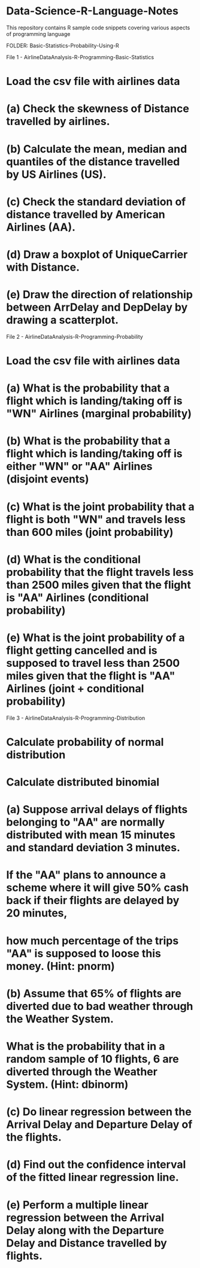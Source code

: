 # Data-Science-R-Language-Notes
This repository contains R sample code snippets covering various aspects of programming language

FOLDER: Basic-Statistics-Probability-Using-R

File 1 - AirlineDataAnalysis-R-Programming-Basic-Statistics

# Load the csv file with airlines data
# (a) Check the skewness of Distance travelled by airlines.
# (b) Calculate the mean, median and quantiles of the distance travelled by US Airlines (US).
# (c) Check the standard deviation of distance travelled by American Airlines (AA).
# (d) Draw a boxplot of UniqueCarrier with Distance.
# (e) Draw the direction of relationship between ArrDelay and DepDelay by drawing a scatterplot.


File 2 - AirlineDataAnalysis-R-Programming-Probability

# Load the csv file with airlines data
# (a)	What is the probability that a flight which is landing/taking off is "WN" Airlines (marginal probability)
# (b)	What is the probability that a flight which is landing/taking off is either "WN" or "AA" Airlines (disjoint events)
# (c)	What is the joint probability that a flight is both "WN" and travels less than 600 miles (joint probability)
# (d)	What is the conditional probability that the flight travels less than 2500 miles given that the flight is "AA" Airlines (conditional probability)
# (e)	What is the joint probability of a flight getting cancelled and is supposed to travel less than 2500 miles given that the flight is "AA" Airlines (joint + conditional probability)

File 3 - AirlineDataAnalysis-R-Programming-Distribution

# Calculate probability of normal distribution
# Calculate distributed binomial
# (a)	Suppose arrival delays of flights belonging to "AA" are normally distributed with mean 15 minutes and standard deviation 3 minutes. 
#     If the "AA" plans to announce a scheme where it will give 50% cash back if their flights are delayed by 20 minutes, 
#     how much percentage of the trips "AA" is supposed to loose this money. (Hint: pnorm)
# (b)	Assume that 65% of flights are diverted due to bad weather through the Weather System. 
#     What is the probability that in a random sample of 10 flights, 6 are diverted through the Weather System. (Hint: dbinorm)
# (c)	Do linear regression between the Arrival Delay and Departure Delay of the flights.
# (d)	Find out the confidence interval of the fitted linear regression line.
# (e)	Perform a multiple linear regression between the Arrival Delay along with the Departure Delay and Distance travelled by flights.

